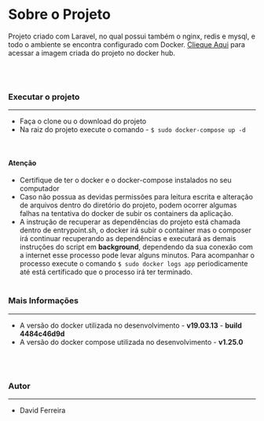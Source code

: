 # Sobre o Projeto

Projeto criado com Laravel, no qual possui também o nginx, redis e mysql, e todo o ambiente se encontra configurado com Docker.
[Clieque Aqui](https://hub.docker.com/r/davidferreiram1/laravel-dev) para acessar a imagem criada do projeto no docker hub.

<br />
<br />

### Executar o projeto

---

-   Faça o clone ou o download do projeto
-   Na raiz do projeto execute o comando - `$ sudo docker-compose up -d `

<br />

#### **Atenção**

-   Certifique de ter o docker e o docker-compose instalados no seu computador
-   Caso não possua as devidas permissões para leitura escrita e alteração de arquivos dentro do diretório do projeto, podem ocorrer algumas falhas na tentativa do docker de subir os containers da aplicação.
-   A instrução de recuperar as dependências do projeto está chamada dentro de entrypoint.sh, o docker irá subir o container mas o composer irá continuar recuperando as dependências e executará as demais instruções do script em **background**, dependendo da sua conexão com a internet esse processo pode levar alguns minutos. Para acompanhar o processo execute o comando `$ sudo docker logs app` periodicamente até está certificado que o processo irá ter terminado.
    <br />
    <br />

### Mais Informações

---

-   A versão do docker utilizada no desenvolvimento - **v19.03.13** - **build 4484c46d9d**
-   A versão do docker compose utilizada no desenvolvimento - **v1.25.0**

<br />
<br />

### Autor

---

-   David Ferreira
